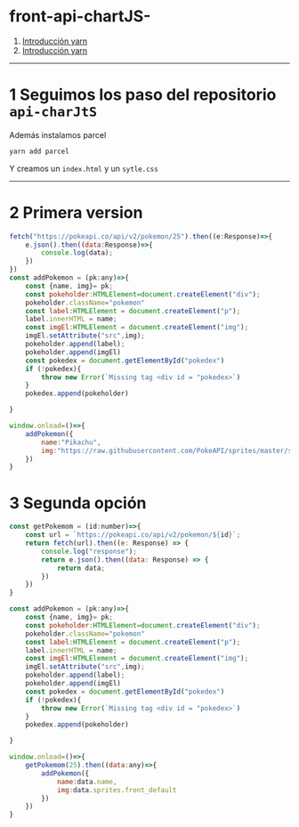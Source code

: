 # front-api-chartJS-

1. [Introducción  yarn](#schema1)
2. [Introducción  yarn](#schema1)
<hr>

<a name="schema1"></a>

# 1 Seguimos los paso del repositorio `api-charJtS`
 Además instalamos parcel
~~~bash
yarn add parcel
~~~

Y creamos un `index.html` y un `sytle.css`
<hr>

<a name="schema2"></a>

# 2 Primera version
~~~js
fetch("https://pokeapi.co/api/v2/pokemon/25").then((e:Response)=>{
    e.json().then((data:Response)=>{
        console.log(data);
    })
})
const addPokemon = (pk:any)=>{
    const {name, img}= pk;
    const pokeholder:HTMLElement=document.createElement("div");
    pokeholder.className="pokemon"
    const label:HTMLElement = document.createElement("p");
    label.innerHTML = name;
    const imgEl:HTMLElement = document.createElement("img");
    imgEl.setAttribute("src",img);
    pokeholder.append(label);
    pokeholder.append(imgEl)
    const pokedex = document.getElementById("pokedex")
    if (!pokedex){
        throw new Error(`Missing tag <div id = "pokedex>`)
    }
    pokedex.append(pokeholder)

}

window.onload=()=>{
    addPokemon({
        name:"Pikachu",
        img:"https://raw.githubusercontent.com/PokeAPI/sprites/master/sprites/pokemon/female/25.png"
    })
}
~~~


# 3 Segunda opción
~~~js
const getPokemom = (id:number)=>{
    const url = `https://pokeapi.co/api/v2/pokemon/${id}`;
    return fetch(url).then((e: Response) => {
        console.log("response");
        return e.json().then((data: Response) => {
            return data;
        })
    })
}

const addPokemon = (pk:any)=>{
    const {name, img}= pk;
    const pokeholder:HTMLElement=document.createElement("div");
    pokeholder.className="pokemon"
    const label:HTMLElement = document.createElement("p");
    label.innerHTML = name;
    const imgEl:HTMLElement = document.createElement("img");
    imgEl.setAttribute("src",img);
    pokeholder.append(label);
    pokeholder.append(imgEl)
    const pokedex = document.getElementById("pokedex")
    if (!pokedex){
        throw new Error(`Missing tag <div id = "pokedex>`)
    }
    pokedex.append(pokeholder)

}

window.onload=()=>{
    getPokemom(25).then((data:any)=>{
        addPokemon({
            name:data.name,
            img:data.sprites.front_default
        })
    })
}
~~~